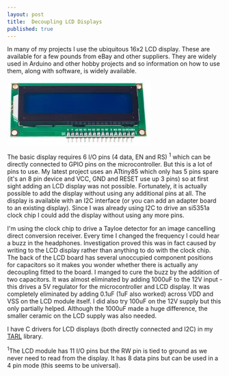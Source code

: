 ```yaml
---
layout: post
title:  Decoupling LCD Displays
published: true
---
```


In many of my projects I use the ubiquitous 16x2 LCD display. These are available for a few pounds from eBay and other suppliers. They are widely used in Arduino and other hobby
projects and so information on how to use them, along with software, is widely available.

![16x2 LCD display](/images/lcd1602.jpg)

The basic display requires 6 I/O pins (4 data, EN and RS) <sup>1</sup> which can be directly connected to GPIO pins on the microcontroller. But this is a lot of pins to use. My 
latest project uses an ATtiny85 which only has 5 pins spare (it's an 8 pin device and VCC, GND and RESET use up 3 pins) so at first sight adding an LCD display was not possible. 
Fortunately, it is
actually possible to add the display without using any additional pins at all. The display is available with an I2C interface (or you can add an adapter board to an existing
display). Since I was already using I2C to drive an si5351a clock chip I could add the display without using any more pins.

I'm using the clock chip to drive a Tayloe detector for an image cancelling direct conversion receiver. Every time I changed the frequency I could hear a buzz in the headphones.
Investigation proved this was in fact caused by writing to the LCD display rather than anything to do with the clock chip. The back of the LCD board has several unoccupied
component positions for capacitors so it makes you wonder whether there is actually any decoupling fitted to the board. I manged to cure the buzz by the addition of two
capacitors. It was almost eliminated by adding 1000uF to the 12V input - this drives a 5V regulator for the microcontroller and LCD display. It was completely eliminated by
adding 0.1uF (1uF also worked) across VDD and VSS on the LCD module itself. I did also try 100uF on the 12V supply but this only partially helped. Although the 1000uF made a
huge difference, the smaller ceramic on the LCD supply was also needed.

I have C drivers for LCD displays (both directly connected and I2C) in my [TARL](https://github.com/G4TGJ/TARL) library.

<sup>1</sup>The LCD module has 11 I/O pins but the RW pin is tied to ground as we never need to read from the display. It has 8 data pins but can be used in a 4 pin mode (this 
seems to be universal).
